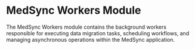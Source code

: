 # MedSync Workers Module

The MedSync Workers module contains the background workers responsible for executing data migration tasks, scheduling workflows, and managing asynchronous operations within the MedSync application.
